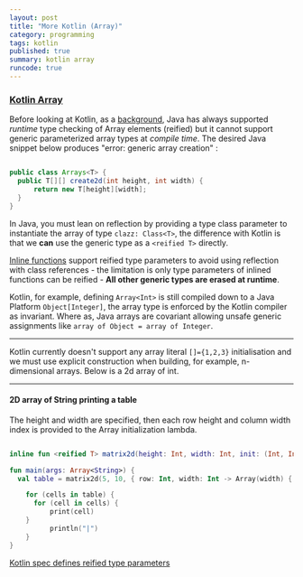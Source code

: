 ```yaml
---
layout: post
title: "More Kotlin (Array)"
category: programming
tags: kotlin
published: true
summary: kotlin array
runcode: true
---
```


### [Kotlin Array](https://kotlinlang.org/api/latest/jvm/stdlib/kotlin/-array/)

Before looking at Kotlin, as a [background](http://gafter.blogspot.com/2006/11/reified-generics-for-java.html), Java has always supported *runtime* type checking of Array elements (reified) but it cannot support generic parameterized array types at *compile time*. The desired Java snippet below produces "error: generic array creation" :

~~~ java

public class Arrays<T> {
  public T[][] create2d(int height, int width) {
      return new T[height][width];
  }
}

~~~

In Java, you must lean on reflection by providing a type class parameter to instantiate the array of type ```clazz: Class<T>```, the difference with Kotlin is that we **can** use the generic type as a ```<reified T>``` directly.

[Inline functions](https://kotlinlang.org/docs/reference/inline-functions.html) support reified type parameters to avoid using reflection with class references - the limitation is only type parameters of inlined functions can be reified -
**All other generic types are erased at runtime**.

Kotlin, for example, defining ```Array<Int>``` is still compiled down to a Java Platform ```Object[Integer]```, the array type is enforced by the Kotlin compiler as invariant. Where as, Java arrays are covariant allowing unsafe generic assignments like ```array of Object = array of Integer```. 

---

Kotlin currently doesn't support any array literal ```[]={1,2,3}``` initialisation and we must use explicit construction when building, for example, n-dimensional arrays. Below is a 2d array of int.

<script src="https://gist.github.com/griffio/ac6386d41298be68e8768ec2a3f7dc80.js"></script>

---

#### 2D array of String printing a table

The height and width are specified, then each row height and column width index is provided to the Array initialization lambda.

~~~ kotlin

inline fun <reified T> matrix2d(height: Int, width: Int, init: (Int, Int) -> Array<T>) = Array<Array<T>>(height, { row -> init(row, width) })

fun main(args: Array<String>) {
  val table = matrix2d(5, 10, { row: Int, width: Int -> Array(width) { col -> "|$row$col" } })

	for (cells in table) {
	  for (cell in cells) {
		  print(cell)
    }
		  println("|")
	}
}

~~~

[Kotlin spec defines reified type parameters](https://github.com/JetBrains/kotlin/blob/master/spec-docs/reified-type-parameters.md)

